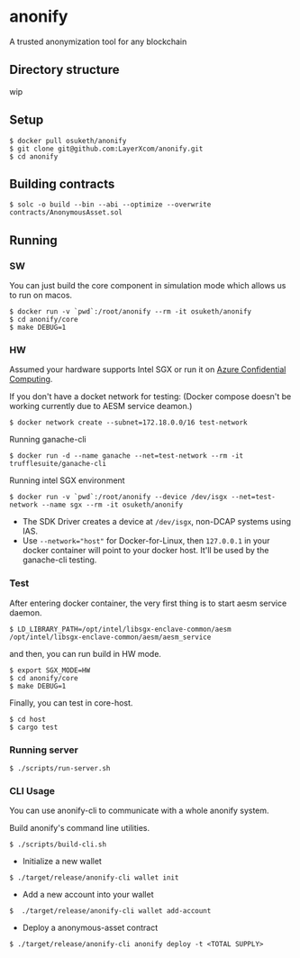 # anonify
A trusted anonymization tool for any blockchain

## Directory structure
wip

## Setup
```
$ docker pull osuketh/anonify
$ git clone git@github.com:LayerXcom/anonify.git
$ cd anonify
```

## Building contracts
```
$ solc -o build --bin --abi --optimize --overwrite contracts/AnonymousAsset.sol
```

## Running

### SW
You can just build the core component in simulation mode which allows us to run on macos.

```
$ docker run -v `pwd`:/root/anonify --rm -it osuketh/anonify
$ cd anonify/core
$ make DEBUG=1
```

### HW
Assumed your hardware supports Intel SGX or run it on [Azure Confidential Computing](https://azure.microsoft.com/ja-jp/solutions/confidential-compute/).

If you don't have a docket network for testing: (Docker compose doesn't be working currently due to AESM service deamon.)
```
$ docker network create --subnet=172.18.0.0/16 test-network
```

Running ganache-cli
```
$ docker run -d --name ganache --net=test-network --rm -it trufflesuite/ganache-cli
```

Running intel SGX environment
```
$ docker run -v `pwd`:/root/anonify --device /dev/isgx --net=test-network --name sgx --rm -it osuketh/anonify
```
- The SDK Driver creates a device at `/dev/isgx`, non-DCAP systems using IAS.
- Use `--network="host"` for Docker-for-Linux, then `127.0.0.1` in your docker container will point to your docker host. It'll be used by the ganache-cli testing.


### Test

After entering docker container, the very first thing is to start aesm service daemon.

```
$ LD_LIBRARY_PATH=/opt/intel/libsgx-enclave-common/aesm /opt/intel/libsgx-enclave-common/aesm/aesm_service
```

and then, you can run build in HW mode.
```
$ export SGX_MODE=HW
$ cd anonify/core
$ make DEBUG=1
```

Finally, you can test in core-host.
```
$ cd host
$ cargo test
```

### Running server
```
$ ./scripts/run-server.sh
```

### CLI Usage
You can use anonify-cli to communicate with a whole anonify system.

Build anonify's command line utilities.
```
$ ./scripts/build-cli.sh
```

- Initialize a new wallet
```
$ ./target/release/anonify-cli wallet init
```

- Add a new account into your wallet
```
$  ./target/release/anonify-cli wallet add-account
```

- Deploy a anonymous-asset contract
```
$ ./target/release/anonify-cli anonify deploy -t <TOTAL SUPPLY>
```
